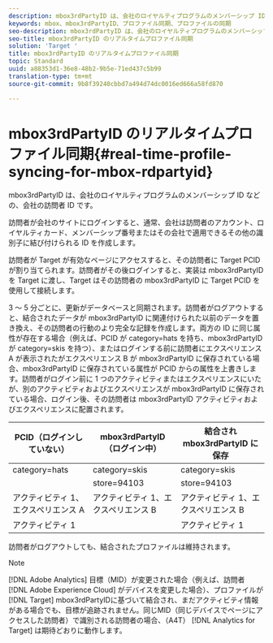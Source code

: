 ```yaml
---
description: mbox3rdPartyID は、会社のロイヤルティプログラムのメンバーシップ ID などの、会社の訪問者 ID です。
keywords: mbox、mbox3rdPartyID、プロファイル同期、プロファイルの同期
seo-description: mbox3rdPartyID は、会社のロイヤルティプログラムのメンバーシップ ID などの、会社の訪問者 ID です。
seo-title: mbox3rdPartyID のリアルタイムプロファイル同期
solution: 'Target '
title: mbox3rdPartyID のリアルタイムプロファイル同期
topic: Standard
uuid: a88353d1-36e8-48b2-9b5e-71ed437c5b99
translation-type: tm+mt
source-git-commit: 9b8f39240cbbd7a494d74dc0016ed666a58fd870

---
```



# mbox3rdPartyID のリアルタイムプロファイル同期{#real-time-profile-syncing-for-mbox-rdpartyid}

mbox3rdPartyID は、会社のロイヤルティプログラムのメンバーシップ ID などの、会社の訪問者 ID です。

訪問者が会社のサイトにログインすると、通常、会社は訪問者のアカウント、ロイヤルティカード、メンバーシップ番号またはその会社で適用できるその他の識別子に結び付けられる ID を作成します。

訪問者が Target が有効なページにアクセスすると、その訪問者に Target PCID が割り当てられます。訪問者がその後ログインすると、実装は mbox3rdPartyID を Target に渡し、Target はその訪問者の mbox3rdPartyID に Target PCID を使用して接続します。

3 ～ 5 分ごとに、更新がデータベースと同期されます。訪問者がログアウトすると、結合されたデータが mbox3rdPartyID に関連付けられた以前のデータを置き換え、その訪問者の行動のより完全な記録を作成します。両方の ID に同じ属性が存在する場合（例えば、PCID が category=hats を持ち、mbox3rdPartyID が category=skis を持つ）、またはログインする前に訪問者にエクスペリエンス A が表示されたがエクスペリエンス B が mbox3rdPartyID に保存されている場合、mbox3rdPartyID に保存されている属性が PCID からの属性を上書きします。訪問者がログイン前に 1 つのアクティビティまたはエクスペリエンスにいたが、別のアクティビティおよびエクスペリエンスが mbox3rdPartyID に保存されている場合、ログイン後、その訪問者は mbox3rdPartyID アクティビティおよびエクスペリエンスに配置されます。

| PCID（ログインしていない） | mbox3rdPartyID（ログイン中） | 結合され mbox3rdPartyID に保存 |
|---|---|---|
| category=hats | category=skis | category=skis |
|  | store=94103 | store=94103 |
| アクティビティ 1、エクスペリエンス A | アクティビティ 1、エクスペリエンス B | アクティビティ 1、エクスペリエンス B |
| アクティビティ 1 |  | アクティビティ 1 |

訪問者がログアウトしても、結合されたプロファイルは維持されます。

>[!NOTE]
>
>[!DNL Adobe Analytics] 目標（MID）が変更された場合（例えば、訪問者 [!DNL Adobe Experience Cloud] がデバイスを変更した場合）、プロファイルが [!DNL Target] mbox3rdPartyIDに基づいて結合され、まだアクティビティ情報がある場合でも、目標が追跡されません。同じMID（同じデバイスでページにアクセスした訪問者）で識別される訪問者の場合、（A4T） [!DNL Analytics for Target] は期待どおりに動作します。
